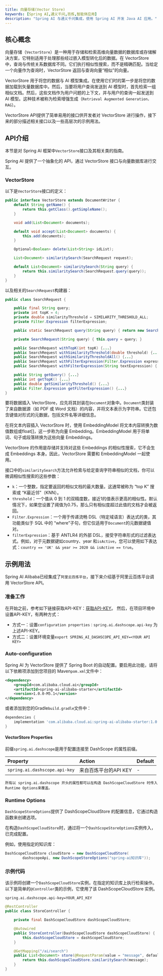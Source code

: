 ```yaml
---
title: 向量存储(Vector Store)
keywords: [Spring AI,通义千问,百炼,智能体应用]
description: "Spring AI 与通义千问集成，使用 Spring AI 开发 Java AI 应用。"
---
```


## 核心概念
向量存储（`VectorStore`）是一种用于存储和检索高维向量数据的数据库或存储解决方案，它特别适用于处理那些经过嵌入模型转化后的数据。在 VectorStore 中，查询与传统关系数据库不同。它们执行相似性搜索，而不是精确匹配。当给定一个向量作为查询时，VectorStore 返回与查询向量“相似”的向量。

VectorStore 用于将您的数据与 AI 模型集成。在使用它们时的第一步是将您的数据加载到矢量数据库中。然后，当要将用户查询发送到 AI 模型时，首先检索一组相似文档。然后，这些文档作为用户问题的上下文，并与用户的查询一起发送到 AI 模型。这种技术被称为检索增强生成（`Retrieval Augmented Generation，RAG`）。

VectorStore API提供了简单易用的接口供开发者对 VectorStore 进行操作，接下来的部分描述相关接口以及一些高层次的示例用法。

## API介绍
本节是对 Spring AI 框架中`VectorStore`接口及其相关类的指南。

Spring AI 提供了一个抽象化的 API，通过 VectorStore 接口与向量数据库进行交互。
### VectorStore
以下是`VectorStore`接口的定义：
```java
public interface VectorStore extends DocumentWriter {
    default String getName() {
        return this.getClass().getSimpleName();
    }

    void add(List<Document> documents);

    default void accept(List<Document> documents) {
        this.add(documents);
    }

    Optional<Boolean> delete(List<String> idList);

    List<Document> similaritySearch(SearchRequest request);

    default List<Document> similaritySearch(String query) {
        return this.similaritySearch(SearchRequest.query(query));
    }
}
```
以及相关的`SearchRequest`构建器：
```java
public class SearchRequest {

    public final String query;
    private int topK = 4;
    private double similarityThreshold = SIMILARITY_THRESHOLD_ALL;
    private Filter.Expression filterExpression;

    public static SearchRequest query(String query) { return new SearchRequest(query); }

    private SearchRequest(String query) { this.query = query; }

    public SearchRequest withTopK(int topK) {...}
    public SearchRequest withSimilarityThreshold(double threshold) {...}
    public SearchRequest withSimilarityThresholdAll() {...}
    public SearchRequest withFilterExpression(Filter.Expression expression) {...}
    public SearchRequest withFilterExpression(String textExpression) {...}

    public String getQuery() {...}
    public int getTopK() {...}
    public double getSimilarityThreshold() {...}
    public Filter.Expression getFilterExpression() {...}
}
```

要将数据插入 VectorStore，应先将其封装在`Document`对象中。`Document`类封装了来自数据源（如 PDF 或 Word 文档）的内容，并将文本表示为字符串。它还包含键值对形式的元数据，包括文件名等详细信息。

在将文本内容插入 VectorStore 时，使用 EmbeddingModel 将文本内容转换为数值数组或float[]，这一步称为向量 Embedding。EmbeddingModel 用于将单词、句子或段落转换为这些向量 Embeddings。

VectorStore 的作用是存储并支持对这些 Embeddings 的相似性搜索，它不会生成 Embeddings 本身。因此，VectorStore 需要和 EmbeddingModel 一起使用。

接口中的`similaritySearch`方法允许检索与给定查询字符串相似的文档，你可以微调相似性搜索的这些参数：
- `k`：一个整数，指定要返回的相似文档的最大数量。这通常被称为 “top K” 搜索或 “K最近邻”（KNN）。
- `threshold`：一个值从 0 到 1 的双精度数，接近1的值表示更高的相似性。默认情况下，如果您设置了阈值为0.75，那么只有相似度超过此值的文档才会被返回。
- `Filter.Expression`：一个用于传递流畅 DSL（特定域语言）表达式的类，其功能类似于 SQL 中的 “where”子句，但它仅适用于`Document`的元数据键值对。
- `filterExpression`：基于 ANTLR4 的外部 DSL，接受字符串形式的过滤表达式。例如，对于元数据键如country、year 和`isActive`，您可以使用如下表达式：`country == 'UK' && year >= 2020 && isActive == true`。

## 示例用法
Spring AI Alibaba已经集成了`阿里云百炼平台`，接下来介绍基于阿里云百炼平台调用 VectorStore API。
### 准备工作
在开始之前，参考如下链接获取API-KEY：[获取API-KEY](https://help.aliyun.com/zh/model-studio/developer-reference/get-api-key)。
然后，在项目环境中设置API-KEY，有两种方式：

- 方式一：设置`configuration properties：spring.ai.dashscope.api-key` 为上述API-KEY。
- 方式二：设置环境变量`export SPRING_AI_DASHSCOPE_API_KEY=<YOUR API  KEY>`
### Auto-configuration
Spring AI 为 VectorStore 提供了 Spring Boot 的自动配置。要启用此功能，请将以下依赖项添加到您项目的 Maven`pom.xml`文件中：
```xml
<dependency>
    <groupId>com.alibaba.cloud.ai</groupId>
    <artifactId>spring-ai-alibaba-starter</artifactId>
    <version>1.0.0-M5.1</version>
</dependency>
```
或者添加到您的Gradle`build.gradle`文件中：
```gradle
dependencies {
    implementation 'com.alibaba.cloud.ai:spring-ai-alibaba-starter:1.0.0-M5.1'
}
```

#### VectorStore Properties
前缀`spring.ai.dashscope`是用于配置连接至 DashScope 的属性前缀。

| Property                       | Action          | Default |
|:-------------------------------|:----------------|---------|
| `spring.ai.dashscope.api-key`  | 来自百炼平台的API KEY  | -       |

```tips
所有以 spring.ai.dashscope 开头的属性都可以在构造 DashScopeCloudStore 时传入Runtime Options来覆盖。
```

### Runtime Options
`DashScopeStoreOptions`提供了 DashScopeCloudStore 的配置信息，它通过构造函数来创建选项。

在构造`DashScopeCloudStore`时，通过将一个`DashScopeStoreOptions`实例传入，已完成配置。

例如，使用指定的知识库：
```java
DashScopeCloudStore cloudStore = new DashScopeCloudStore(
        dashscopeApi, new DashScopeStoreOptions("spring-ai知识库"));
```
### 示例代码
该示例将创建一个`DashScopeCloudStore`实例，在指定的知识库上执行检索操作。以下是简单的`@Controller`类的示例，它使用了该 DashScopeCloudStore 实例。
```properties
spring.ai.dashscope.api-key=YOUR_API_KEY
```
```java
@RestController
public class StoreController {

    private final DashScopeCloudStore dashScopeCloudStore;

    @Autowired
    public StoreController(DashScopeCloudStore dashScopeCloudStore) {
        this.dashScopeCloudStore = dashScopeCloudStore;
    }

    @GetMapping("/ai/search")
    public List<Document> store(@RequestParam(value = "message", defaultValue = "What's spring ai") String message) {
        return this.dashScopeCloudStore.similaritySearch(message);
    }
}
```